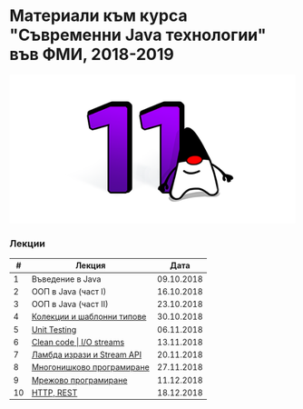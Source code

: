 # Материали към курса "Съвременни Java технологии" във ФМИ, 2018-2019

![Java 11](images/java-logo.png?raw=true)

### Лекции

| # | Лекция                                                                                                           | Дата       |
|---| ---------------------------------------------------------------------------------------------------------------- |:----------:|
| 1 | Въведение в Java                                                                                                 | 09.10.2018 |
| 2 | ООП в Java (част I)                                                                                              | 16.10.2018 |
| 3 | ООП в Java (част II)                                                                                             | 23.10.2018 |
| 4 | [Колекции и шаблонни типове](https://gitpitch.com/fmi/java-course/master?p=04-collections-and-generics/lecture/) | 30.10.2018 |
| 5 | [Unit Testing](https://gitpitch.com/fmi/java-course/master?p=05-unit-testing/lecture/)                           | 06.11.2018 |
| 6 | [Clean code \| I/O streams](https://gitpitch.com/fmi/java-course/master?p=06-io-streams/lecture/)                | 13.11.2018 |
| 7 | [Ламбда изрази и Stream API](https://gitpitch.com/fmi/java-course/master?p=07-lambdas-and-stream-api/lecture/)   | 20.11.2018 |
| 8 | [Многонишково програмиране](https://gitpitch.com/fmi/java-course/master?p=08-threads/lecture/)                   | 27.11.2018 |
| 9 | [Мрежово програмиране](https://gitpitch.com/fmi/java-course/master?p=09-network/lecture/)                        | 11.12.2018 |
| 10 | [HTTP, REST](https://gitpitch.com/fmi/java-course/master?p=10-http-rest/lecture/)                                | 18.12.2018 |
